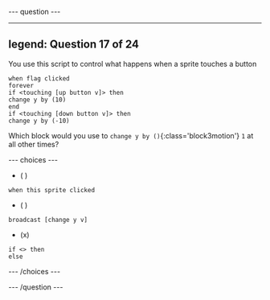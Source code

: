 --- question ---

---
legend: Question 17 of 24
---

You use this script to control what happens when a sprite touches a button

```blocks3
when flag clicked
forever
if <touching [up button v]> then
change y by (10)
end
if <touching [down button v]> then
change y by (-10)
```

Which block would you use to `change y by ()`{:class='block3motion'} `1` at all other times?

--- choices ---

- ( )

```blocks3
when this sprite clicked
```

- ( )

```blocks3
broadcast [change y v]
```
 
- (x)

```blocks3
if <> then
else
```

--- /choices ---

--- /question ---
